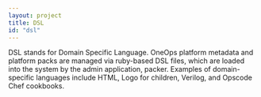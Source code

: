 ```yaml
---
layout: project
title: DSL
id: "dsl"
---
```


DSL stands for Domain Specific Language. OneOps platform metadata and platform packs are managed via ruby-based DSL files, which are loaded into the system by the admin application, packer. Examples of domain-specific languages include HTML, Logo for children, Verilog, and Opscode Chef cookbooks.



